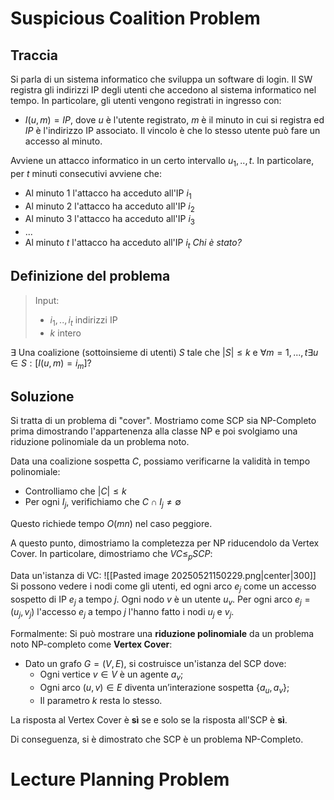 # Suspicious Coalition Problem
## Traccia
Si parla di un sistema informatico che sviluppa un software di login. Il SW registra gli indirizzi IP degli utenti che accedono al sistema informatico nel tempo. In particolare, gli utenti vengono registrati in ingresso con:
- $I(u,m)=IP$, dove $u$ è l'utente registrato, $m$ è il minuto in cui si registra ed $IP$ è l'indirizzo IP associato.
Il vincolo è che lo stesso utente può fare un accesso al minuto.

Avviene un attacco informatico in un certo intervallo $u_1,..,t$. In particolare, per $t$ minuti consecutivi avviene che:
- Al minuto $1$ l'attacco ha acceduto all'IP $i_1$
- Al minuto $2$ l'attacco ha acceduto all'IP $i_2$
- Al minuto $3$ l'attacco ha acceduto all'IP $i_3$
- ...
- Al minuto $t$ l'attacco ha acceduto all'IP $i_t$
*Chi è stato?*
## Definizione del problema

>Input:
>- $i_1,..,i_t$ indirizzi IP
>- $k$ intero

$\exists$ Una coalizione (sottoinsieme di utenti) $S$ tale che $|S|\le k$ e $\forall m=1,...,t\exists u\in S:[I(u,m)=i_m]$?
## Soluzione

Si tratta di un problema di "cover". Mostriamo come SCP sia NP-Completo prima dimostrando l'appartenenza alla classe NP e poi svolgiamo una riduzione polinomiale da un problema noto.

Data una coalizione sospetta $C$, possiamo verificarne la validità in tempo polinomiale:
- Controlliamo che $|C| \leq k$
- Per ogni $I_j$​, verifichiamo che $C \cap I_j \neq \emptyset$    

Questo richiede tempo $O(mn)$ nel caso peggiore.

A questo punto, dimostriamo la completezza per NP riducendolo da Vertex Cover.
In particolare, dimostriamo che $VC\le_p SCP$:

Data un'istanza di VC:
![[Pasted image 20250521150229.png|center|300]]
Si possono vedere i nodi come gli utenti, ed ogni arco $e_j$ come un accesso sospetto di IP $e_j$ a tempo $j$. Ogni nodo $v$ è un utente $u_v$. Per ogni arco $e_j=(u_j,v_j)$ l'accesso $e_j$ a tempo $j$ l'hanno fatto i nodi $u_j$ e $v_j$.

Formalmente:
Si può mostrare una **riduzione polinomiale** da un problema noto NP-completo come **Vertex Cover**:
- Dato un grafo $G=(V,E)$, si costruisce un'istanza del SCP dove:
    - Ogni vertice $v \in V$ è un agente $a_v$;​
    - Ogni arco $(u, v) \in E$ diventa un’interazione sospetta $\{a_u, a_v\}$;
    - Il parametro $k$ resta lo stesso.       

La risposta al Vertex Cover è **sì** se e solo se la risposta all'SCP è **sì**.

Di conseguenza, si è dimostrato che SCP è un problema NP-Completo.
# Lecture Planning Problem

